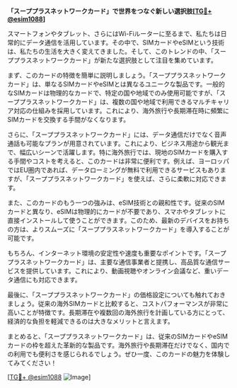**「スーププラスネットワークカード」で世界をつなぐ新しい選択肢[[TG💪+ @esim1088](https://t.me/s/esim1088)]**

スマートフォンやタブレット、さらにはWi-Fiルーターに至るまで、私たちは日常的にデータ通信を活用しています。その中で、SIMカードやeSIMという技術は、私たちの生活を大きく変えてきました。そして、このトレンドの中、「スーププラスネットワークカード」が新たな選択肢として注目を集めています。

まず、このカードの特徴を簡単に説明しましょう。「スーププラスネットワークカード」は、単なるSIMカードやeSIMとは異なるユニークな製品です。一般的なSIMカードは物理的なカードで、特定の国や地域でのみ使用可能ですが、「スーププラスネットワークカード」は、複数の国や地域で利用できるマルチキャリア対応の仕組みを採用しています。これにより、海外旅行や長期滞在時に頻繁にSIMカードを交換する手間がなくなります。

さらに、「スーププラスネットワークカード」には、データ通信だけでなく音声通話も可能なプランが用意されています。これにより、ビジネス用途から観光まで、幅広いシーンで活躍します。特に海外旅行では、現地のSIMカードを購入する手間やコストを考えると、このカードは非常に便利です。例えば、ヨーロッパではEU圏内であれば、データローミングが無料で利用できるサービスもありますが、「スーププラスネットワークカード」を使えば、さらに柔軟に対応できます。

また、このカードのもう一つの強みは、eSIM技術との親和性です。従来のSIMカードと異なり、eSIMは物理的にカードが不要であり、スマホやタブレットに直接インストールして使うことができます。このため、最新のデバイスをお持ちの方は、よりスムーズに「スーププラスネットワークカード」を導入することが可能です。

もちろん、インターネット環境の安定性や速度も重要なポイントです。「スーププラスネットワークカード」は、主要な通信事業者と提携し、高品質な通信サービスを提供しています。これにより、動画視聴やオンライン会議など、重いデータ通信にも対応できます。

最後に、「スーププラスネットワークカード」の価格設定についても触れておきましょう。従来の海外SIMカードと比較すると、コストパフォーマンスが非常に高いことが特徴です。長期滞在や複数回の海外旅行を計画している方にとって、経済的な負担を軽減できるのは大きなメリットと言えます。

まとめると、「スーププラスネットワークカード」は、従来のSIMカードやeSIMカードの枠を超えた革新的な製品です。海外旅行や長期滞在だけでなく、国内での利用でも便利さを感じられるでしょう。ぜひ一度、このカードの魅力を体験してみてください！

[[TG💪+ @esim1088](https://t.me/s/esim1088) ![Image](https://i.postimg.cc/Y0z9fWf4/image.png)]